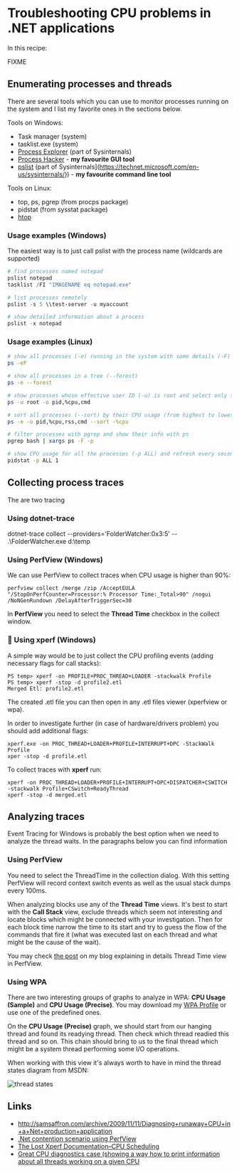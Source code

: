 
Troubleshooting CPU problems in .NET applications
=================================================

In this recipe:

FIXME

## Enumerating processes and threads

There are several tools which you can use to monitor processes running on the system and I list my favorite ones in the sections below.

Tools on Windows:

- Task manager (system)
- tasklist.exe (system)
- [Process Explorer](https://docs.microsoft.com/en-us/sysinternals/downloads/process-explorer) (part of Sysinternals)
- [Process Hacker](http://processhacker.sourceforge.net/) - **my favourite GUI tool**
- [pslist](https://docs.microsoft.com/en-us/sysinternals/downloads/pslist) (part of Sysinternals](https://technet.microsoft.com/en-us/sysinternals/)) - **my favourite command line tool**

Tools on Linux:

- top, ps, pgrep (from procps package)
- pidstat (from sysstat package)
- [htop](https://htop.dev/)

### Usage examples (Windows)

The easiest way is to just call pslist with the process name (wildcards are supported)

```powershell
# find processes named notepad
pslist notepad
tasklist /FI "IMAGENAME eq notepad.exe"

# list processes remotely
pslist -s 5 \\test-server -u myaccount

# show detailed information about a process
pslist -x notepad
```

### Usage examples (Linux)

```bash
# show all processes (-e) running in the system with some details (-F)
ps -eF

# show all processes in a tree (--forest)
ps -e --forest

# show processes whose effective user ID (-u) is root and select only specific columns (-o)
ps -u root -o pid,%cpu,cmd

# sort all processes (--sort) by their CPU usage (from highest to lowest)
ps -e -o pid,%cpu,rss,cmd --sort -%cpu

# filter processes with pgrep and show their info with ps
pgrep bash | xargs ps -F -p

# show CPU usage for all the processes (-p ALL) and refresh every second
pidstat -p ALL 1
```

## Collecting process traces

The are two tracing 

### Using dotnet-trace



dotnet-trace collect --providers='FolderWatcher:0x3:5' -- .\FolderWatcher.exe d:\temp

### Using PerfView (Windows)

We can use PerfView to collect traces when CPU usage is higher than 90%:

    perfview collect /merge /zip /AcceptEULA "/StopOnPerfCounter=Processor:% Processor Time:_Total>90" /nogui /NoNGenRundown /DelayAfterTriggerSec=30

In **PerfView** you need to select the **Thread Time** checkbox in the collect window.

### :floppy_disk: Using xperf (Windows)

A simple way would be to just collect the CPU profiling events (adding necessary flags for call stacks):

    PS temp> xperf -on PROFILE+PROC_THREAD+LOADER -stackwalk Profile
    PS temp> xperf -stop -d profile2.etl
    Merged Etl: profile2.etl

The created .etl file you can then open in any .etl files viewer (xperfview or wpa).

In order to investigate further (in case of hardware/drivers problem) you should add additional flags:

    xperf.exe -on PROC_THREAD+LOADER+PROFILE+INTERRUPT+DPC -StackWalk Profile
    xper -stop -d profile.etl

To collect traces with **xperf** run:

    xperf -on PROC_THREAD+LOADER+PROFILE+INTERRUPT+DPC+DISPATCHER+CSWITCH -stackwalk Profile+CSwitch+ReadyThread
    xperf -stop -d merged.etl

## Analyzing traces

Event Tracing for Windows is probably the best option when we need to analyze the thread waits. In the paragraphs below you can find information

### Using PerfView

You need to select the ThreadTime in the collection dialog. With this setting PerfView will record context switch events as well as the usual stack dumps every 100ms.

When analyzing blocks use any of the **Thread Time** views. It's best to start with the **Call Stack** view, exclude threads which seem not interesting and locate blocks which might be connected with your investigation. Then for each block time narrow the time to its start and try to guess the flow of the commands that fire it (what was executed last on each thread and what might be the cause of the wait).

You may check [the post](https://lowleveldesign.wordpress.com/2015/10/01/understanding-the-thread-time-view-in-perfview/) on my blog explaining in details Thread Time view in PerfView.

### Using WPA

There are two interesting groups of graphs to analyze in WPA: **CPU Usage (Sample)** and **CPU Usage (Precise)**. You may download my [WPA Profile](async-analysis-profile.wpaProfile) or use one of the predefined ones. 

On the **CPU Usage (Precise)** graph, we should start from our hanging thread and found its readying thread. Then check which thread readied this thread and so on. This chain should bring to us to the final thread which might be a system thread performing some I/O operations.

When working with this view it's always worth to have in mind the thread states diagram from MSDN:

![thread states](thread-states.jpg)

## Links

- <http://samsaffron.com/archive/2009/11/11/Diagnosing+runaway+CPU+in+a+Net+production+application>
- [.Net contention scenario using PerfView](http://blogs.msdn.com/b/rihamselim/archive/2014/02/25/net-contention-scenario-using-perfview.aspx)
- [The Lost Xperf Documentation–CPU Scheduling](http://randomascii.wordpress.com/2012/05/11/the-lost-xperf-documentationcpu-scheduling)
- [Great CPU diagnostics case (showing a way how to print information about all threads working on a given CPU](http://channel9.msdn.com/Shows/Defrag-Tools/Defrag-Tools-77-WPT-Example)

